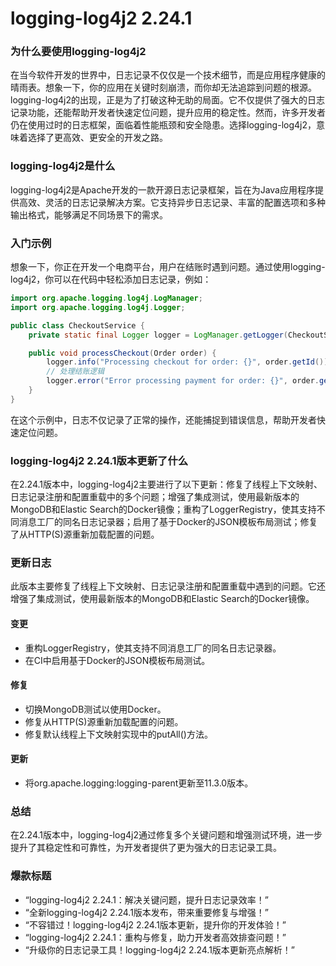 # logging-log4j2 2.24.1
### 为什么要使用logging-log4j2

在当今软件开发的世界中，日志记录不仅仅是一个技术细节，而是应用程序健康的晴雨表。想象一下，你的应用在关键时刻崩溃，而你却无法追踪到问题的根源。logging-log4j2的出现，正是为了打破这种无助的局面。它不仅提供了强大的日志记录功能，还能帮助开发者快速定位问题，提升应用的稳定性。然而，许多开发者仍在使用过时的日志框架，面临着性能瓶颈和安全隐患。选择logging-log4j2，意味着选择了更高效、更安全的开发之路。

### logging-log4j2是什么

logging-log4j2是Apache开发的一款开源日志记录框架，旨在为Java应用程序提供高效、灵活的日志记录解决方案。它支持异步日志记录、丰富的配置选项和多种输出格式，能够满足不同场景下的需求。

### 入门示例

想象一下，你正在开发一个电商平台，用户在结账时遇到问题。通过使用logging-log4j2，你可以在代码中轻松添加日志记录，例如：

```java
import org.apache.logging.log4j.LogManager;
import org.apache.logging.log4j.Logger;

public class CheckoutService {
    private static final Logger logger = LogManager.getLogger(CheckoutService.class);

    public void processCheckout(Order order) {
        logger.info("Processing checkout for order: {}", order.getId());
        // 处理结账逻辑
        logger.error("Error processing payment for order: {}", order.getId());
    }
}
```

在这个示例中，日志不仅记录了正常的操作，还能捕捉到错误信息，帮助开发者快速定位问题。

### logging-log4j2 2.24.1版本更新了什么

在2.24.1版本中，logging-log4j2主要进行了以下更新：修复了线程上下文映射、日志记录注册和配置重载中的多个问题；增强了集成测试，使用最新版本的MongoDB和Elastic Search的Docker镜像；重构了LoggerRegistry，使其支持不同消息工厂的同名日志记录器；启用了基于Docker的JSON模板布局测试；修复了从HTTP(S)源重新加载配置的问题。

### 更新日志

此版本主要修复了线程上下文映射、日志记录注册和配置重载中遇到的问题。它还增强了集成测试，使用最新版本的MongoDB和Elastic Search的Docker镜像。

#### 变更
- 重构LoggerRegistry，使其支持不同消息工厂的同名日志记录器。
- 在CI中启用基于Docker的JSON模板布局测试。

#### 修复
- 切换MongoDB测试以使用Docker。
- 修复从HTTP(S)源重新加载配置的问题。
- 修复默认线程上下文映射实现中的putAll()方法。

#### 更新
- 将org.apache.logging:logging-parent更新至11.3.0版本。

### 总结

在2.24.1版本中，logging-log4j2通过修复多个关键问题和增强测试环境，进一步提升了其稳定性和可靠性，为开发者提供了更为强大的日志记录工具。

### 爆款标题

- “logging-log4j2 2.24.1：解决关键问题，提升日志记录效率！”
- “全新logging-log4j2 2.24.1版本发布，带来重要修复与增强！”
- “不容错过！logging-log4j2 2.24.1版本更新，提升你的开发体验！”
- “logging-log4j2 2.24.1：重构与修复，助力开发者高效排查问题！”
- “升级你的日志记录工具！logging-log4j2 2.24.1版本更新亮点解析！”
